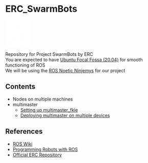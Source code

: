 # ERC_SwarmBots
<img src="assets/img/ERC_logo.png" alt="drawing" height="80"/>  

Repository for Project SwarmBots by ERC  
You are expected to have [Ubuntu Focal Fossa (20.04)](https://releases.ubuntu.com/focal/) for smooth functioning of ROS  
We will be using the [ROS Noetic Ninjemys](https://wiki.ros.org/noetic/) for our project
## Contents
- Nodes on multiple machines
- multimaster
  - [Setting up multimaster_fkie](/multimaster/SETUP.md)
  - [Deploying multimaster on multiple devices](/multimaster/DEPLOY.md)
## References
- [ROS Wiki](https://wiki.ros.org/)
- [Programming Robots with ROS](/Programming_Robots_with_ROS.pdf)
- [Official ERC Repository](https://github.com/ERC-BPGC/swarm_bots)
